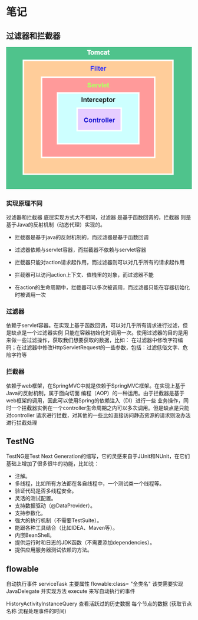 # 笔记
## 过滤器和拦截器
![过滤器和拦截器的触发时机](img/Snipaste_2023-04-12_14-43-48.png)
### 实现原理不同

过滤器和拦截器 底层实现方式大不相同，过滤器 是基于函数回调的，拦截器 则是基于Java的反射机制（动态代理）实现的。

- 拦截器是基于java的反射机制的，而过滤器是基于函数回调

- 过滤器依赖与servlet容器，而拦截器不依赖与servlet容器

- 拦截器只能对action请求起作用，而过滤器则可以对几乎所有的请求起作用

- 拦截器可以访问action上下文、值栈里的对象，而过滤器不能

- 在action的生命周期中，拦截器可以多次被调用，而过滤器只能在容器初始化时被调用一次

### 过滤器
依赖于servlet容器。在实现上基于函数回调，可以对几乎所有请求进行过滤，但是缺点是一个过滤器实例
只能在容器初始化时调用一次。使用过滤器的目的是用来做一些过滤操作，获取我们想要获取的数据，比如：
在过滤器中修改字符编码；在过滤器中修改HttpServletRequest的一些参数，包括：过滤低俗文字、危险字符等
### 拦截器
依赖于web框架，在SpringMVC中就是依赖于SpringMVC框架。在实现上基于Java的反射机制，属于面向切面
编程（AOP）的一种运用。由于拦截器是基于web框架的调用，因此可以使用Spring的依赖注入（DI）进行一些
业务操作，同时一个拦截器实例在一个controller生命周期之内可以多次调用。但是缺点是只能对controller
请求进行拦截，对其他的一些比如直接访问静态资源的请求则没办法进行拦截处理


## TestNG 
TestNG是Test Next Generation的缩写，它的灵感来自于JUnit和NUnit，在它们基础上增加了很多很牛的功能，比如说：
- 注解。
- 多线程，比如所有方法都在各自线程中，一个测试类一个线程等。
- 验证代码是否多线程安全。
- 灵活的测试配置。
- 支持数据驱动（@DataProvider）。
- 支持参数化。
- 强大的执行机制（不需要TestSuite）。
- 能跟各种工具结合（比如IDEA、Maven等）。
- 内嵌BeanShell。
- 提供运行时和日志的JDK函数（不需要添加dependencies）。
- 提供应用服务器测试依赖的方法。
## flowable
自动执行事件 serviceTask 
主要属性  flowable:class= "全类名"
该类需要实现 JavaDelegate 并实现方法 execute 来写自动执行的事件

HistoryActivityInstanceQuery  查看活跃过的历史数据  每个节点的数据 (获取节点名称 流程处理事件的时间)

